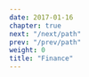 ```yaml
---
date: 2017-01-16
chapter: true
next: "/next/path"
prev: "/prev/path"
weight: 0
title: "Finance"
---
```

